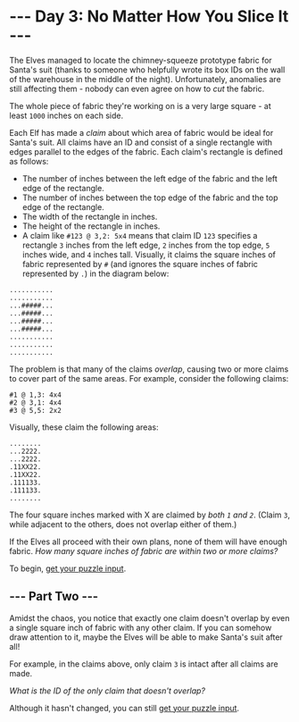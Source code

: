 # --- Day 3: No Matter How You Slice It ---

The Elves managed to locate the chimney-squeeze prototype fabric for Santa's suit (thanks to someone who helpfully wrote its box IDs on the wall of the warehouse in the middle of the night). Unfortunately, anomalies are still affecting them - nobody can even agree on how to _cut_ the fabric.

The whole piece of fabric they're working on is a very large square - at least `1000` inches on each side.

Each Elf has made a _claim_ about which area of fabric would be ideal for Santa's suit. All claims have an ID and consist of a single rectangle with edges parallel to the edges of the fabric. Each claim's rectangle is defined as follows:

 - The number of inches between the left edge of the fabric and the left edge of the rectangle.
 - The number of inches between the top edge of the fabric and the top edge of the rectangle.
 - The width of the rectangle in inches.
 - The height of the rectangle in inches.
 - A claim like `#123 @ 3,2: 5x4` means that claim ID `123` specifies a rectangle `3` inches from the left edge, `2` inches from the top edge, `5` inches wide, and `4` inches tall. Visually, it claims the square inches of fabric represented by `#` (and ignores the square inches of fabric represented by `.`) in the diagram below:

```
...........
...........
...#####...
...#####...
...#####...
...#####...
...........
...........
...........
```

The problem is that many of the claims _overlap_, causing two or more claims to cover part of the same areas. For example, consider the following claims:

```
#1 @ 1,3: 4x4
#2 @ 3,1: 4x4
#3 @ 5,5: 2x2
```

Visually, these claim the following areas:
```
........
...2222.
...2222.
.11XX22.
.11XX22.
.111133.
.111133.
........
```

The four square inches marked with X are claimed by _both `1` and `2`_. (Claim `3`, while adjacent to the others, does not overlap either of them.)

If the Elves all proceed with their own plans, none of them will have enough fabric. _How many square inches of fabric are within two or more claims?_

To begin, [get your puzzle input](../day-00001/input).

## --- Part Two ---

Amidst the chaos, you notice that exactly one claim doesn't overlap by even a single square inch of fabric with any other claim. If you can somehow draw attention to it, maybe the Elves will be able to make Santa's suit after all!

For example, in the claims above, only claim `3` is intact after all claims are made.

_What is the ID of the only claim that doesn't overlap?_

Although it hasn't changed, you can still [get your puzzle input](../day-00001/input).


